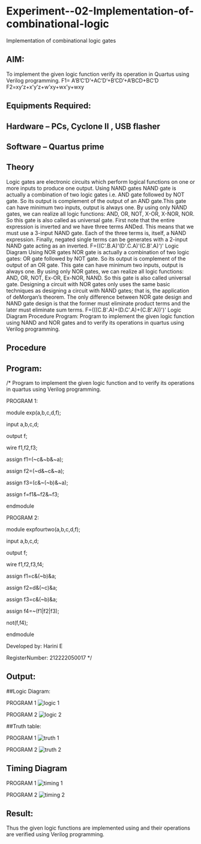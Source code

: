 # Experiment--02-Implementation-of-combinational-logic
Implementation of combinational logic gates
 
## AIM:
To implement the given logic function verify its operation in Quartus using Verilog programming.
 F1= A’B’C’D’+AC’D’+B’CD’+A’BCD+BC’D
F2=xy’z+x’y’z+w’xy+wx’y+wxy
 
 
 
## Equipments Required:
## Hardware – PCs, Cyclone II , USB flasher
## Software – Quartus prime


## Theory
 

Logic gates are electronic circuits which perform logical functions on one or more inputs to produce one output.
Using NAND gates
NAND gate is actually a combination of two logic gates i.e. AND gate followed by NOT gate. So its output is complement of the output of an AND gate.This gate can have minimum two inputs, output is always one. By using only NAND gates, we can realize all logic functions: AND, OR, NOT, X-OR, X-NOR, NOR. So this gate is also called as universal gate. First note that the entire expression is inverted and we have three terms ANDed. This means that we must use a 3-input NAND gate. Each of the three terms is, itself, a NAND expression. Finally, negated single terms can be generates with a 2-input NAND gate acting as an inverted.
F=((C'.B.A)'(D'.C.A)'(C.B'.A)')'
Logic Diagram
Using NOR gates NOR gate is actually a combination of two logic gates: OR gate followed by NOT gate. So its output is complement of the output of an OR gate. This gate can have minimum two inputs, output is always one. By using only NOR gates, we can realize all logic functions: AND, OR, NOT, Ex-OR, Ex-NOR, NAND. So this gate is also called universal gate. Designing a circuit with NOR gates only uses the same basic techniques as designing a circuit with NAND gates; that is, the application of deMorgan’s theorem. The only difference between NOR gate design and NAND gate design is that the former must eliminate product terms and the later must eliminate sum terms.
F=(((C.B'.A)+(D.C'.A)+(C.B'.A))')'
Logic Diagram Procedure Program:
Program to implement the given logic function using NAND and NOR gates and to verify its operations in quartus using Verilog programming.



## Procedure
## Program:
/*
Program to implement the given logic function and to verify its operations in quartus using Verilog programming.

PROGRAM 1:

module exp(a,b,c,d,f);

input a,b,c,d;

output f;

wire f1,f2,f3;

assign f1=(~c&~b&~a);

assign f2=(~d&~c&~a);

assign f3=(c&~(~b)&~a);

assign f=f1&~f2&~f3;

endmodule

PROGRAM 2:

module expfourtwo(a,b,c,d,f);

input a,b,c,d;

output f;

wire f1,f2,f3,f4;

assign f1=c&(~b)&a;

assign f2=d&(~c)&a;

assign f3=c&(~b)&a;

assign f4=~(f1|f2|f3);

not(f,f4);

endmodule


Developed by: Harini E

RegisterNumber:  212222050017
*/

## Output:

##Logic Diagram:

PROGRAM 1
![logic 1](https://user-images.githubusercontent.com/128949246/233824832-83385e4a-d43a-4d66-a4a4-6041f29b3586.jpeg)

PROGRAM 2
![logic 2](https://user-images.githubusercontent.com/128949246/233824847-045d50b3-4346-4c97-845d-878769f380d5.jpeg)

##Truth table:

PROGRAM 1
![truth 1](https://user-images.githubusercontent.com/128949246/233824921-2596eaac-15d8-44b6-9adb-08f14b26fb86.jpeg)

PROGRAM 2
![truth 2](https://user-images.githubusercontent.com/128949246/233824949-2671c989-dba5-485f-bf6b-73828b9b7d58.jpeg)


## Timing Diagram

PROGRAM 1
![timing 1](https://user-images.githubusercontent.com/128949246/233824770-023e8361-86e7-4ae3-a830-f6f897db2e99.jpeg)

PROGRAM 2
![timing 2](https://user-images.githubusercontent.com/128949246/233824787-b037286e-9778-480c-9d82-2f2f252c6966.jpeg)


## Result:
Thus the given logic functions are implemented using  and their operations are verified using Verilog programming.
